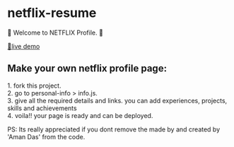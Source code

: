 # netflix-resume

🍻 Welcome to NETFLIX Profile. 🍻

[🚀live demo](https://main--cute-queijadas-25ee96.netlify.app/)

## Make your own netflix profile page:

1️. fork this project.<br/>
2️. go to personal-info > info.js.<br/>
3️. give all the required details and links. you can add experiences, projects, skills and 
achievements<br/>
4️. voila!! your page is ready and can be deployed.<br/>

PS: Its really appreciated if you dont remove the made by and created by 'Aman Das' from the code.
